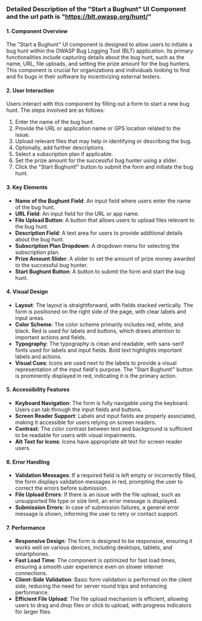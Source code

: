 ### Detailed Description of the "Start a Bughunt" UI Component and the url path is "https://blt.owasp.org/hunt/"

#### 1. **Component Overview**
The "Start a Bughunt" UI component is designed to allow users to initiate a bug hunt within the OWASP Bug Logging Tool (BLT) application. Its primary functionalities include capturing details about the bug hunt, such as the name, URL, file uploads, and setting the prize amount for the bug hunters. This component is crucial for organizations and individuals looking to find and fix bugs in their software by incentivizing external testers.

#### 2. **User Interaction**
Users interact with this component by filling out a form to start a new bug hunt. The steps involved are as follows:
1. Enter the name of the bug hunt.
2. Provide the URL or application name or GPS location related to the issue.
3. Upload relevant files that may help in identifying or describing the bug.
4. Optionally, add further descriptions.
5. Select a subscription plan if applicable.
6. Set the prize amount for the successful bug hunter using a slider.
7. Click the "Start Bughunt!" button to submit the form and initiate the bug hunt.

#### 3. **Key Elements**
- **Name of the Bughunt Field**: An input field where users enter the name of the bug hunt.
- **URL Field**: An input field for the URL or app name.
- **File Upload Button**: A button that allows users to upload files relevant to the bug hunt.
- **Description Field**: A text area for users to provide additional details about the bug hunt.
- **Subscription Plan Dropdown**: A dropdown menu for selecting the subscription plan.
- **Prize Amount Slider**: A slider to set the amount of prize money awarded to the successful bug hunter.
- **Start Bughunt Button**: A button to submit the form and start the bug hunt.

#### 4. **Visual Design**
- **Layout**: The layout is straightforward, with fields stacked vertically. The form is positioned on the right side of the page, with clear labels and input areas.
- **Color Scheme**: The color scheme primarily includes red, white, and black. Red is used for labels and buttons, which draws attention to important actions and fields.
- **Typography**: The typography is clean and readable, with sans-serif fonts used for labels and input fields. Bold text highlights important labels and actions.
- **Visual Cues**: Icons are used next to the labels to provide a visual representation of the input field's purpose. The "Start Bughunt!" button is prominently displayed in red, indicating it is the primary action.

#### 5. **Accessibility Features**
- **Keyboard Navigation**: The form is fully navigable using the keyboard. Users can tab through the input fields and buttons.
- **Screen Reader Support**: Labels and input fields are properly associated, making it accessible for users relying on screen readers.
- **Contrast**: The color contrast between text and background is sufficient to be readable for users with visual impairments.
- **Alt Text for Icons**: Icons have appropriate alt text for screen reader users.

#### 6. **Error Handling**
- **Validation Messages**: If a required field is left empty or incorrectly filled, the form displays validation messages in red, prompting the user to correct the errors before submission.
- **File Upload Errors**: If there is an issue with the file upload, such as unsupported file type or size limit, an error message is displayed.
- **Submission Errors**: In case of submission failures, a general error message is shown, informing the user to retry or contact support.

#### 7. **Performance**
- **Responsive Design**: The form is designed to be responsive, ensuring it works well on various devices, including desktops, tablets, and smartphones.
- **Fast Load Time**: The component is optimized for fast load times, ensuring a smooth user experience even on slower internet connections.
- **Client-Side Validation**: Basic form validation is performed on the client side, reducing the need for server round trips and enhancing performance.
- **Efficient File Upload**: The file upload mechanism is efficient, allowing users to drag and drop files or click to upload, with progress indicators for larger files.